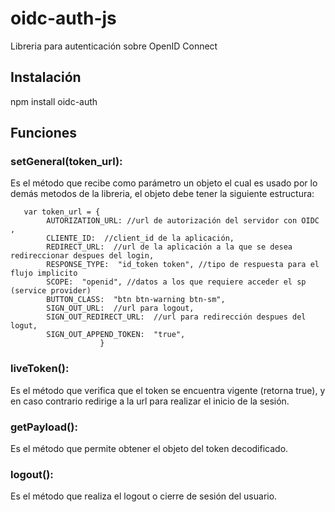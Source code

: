 # oidc-auth-js

Libreria para autenticación sobre OpenID Connect

## Instalación

npm install oidc-auth

## Funciones

### setGeneral(token_url):
Es el método que recibe como parámetro un objeto el cual es usado por lo demás metodos de la libreria, el objeto debe tener la siguiente estructura:

       var token_url = {
    	    AUTORIZATION_URL: //url de autorización del servidor con OIDC ,
    	    CLIENTE_ID:  //client_id de la aplicación,
    	    REDIRECT_URL:  //url de la aplicación a la que se desea redireccionar despues del login,
    	    RESPONSE_TYPE:  "id_token token", //tipo de respuesta para el flujo implicito
    	    SCOPE:  "openid", //datos a los que requiere acceder el sp (service provider)
    	    BUTTON_CLASS:  "btn btn-warning btn-sm",
    	    SIGN_OUT_URL:  //url para logout,
    	    SIGN_OUT_REDIRECT_URL:  //url para redirección despues del logut,
    	    SIGN_OUT_APPEND_TOKEN:  "true",
    	        	    }
### liveToken(): 
Es el método que verifica que el token se encuentra vigente (retorna true), y en caso contrario redirige a la url para realizar el inicio de la sesión.

### getPayload():
Es el método que permite obtener el objeto del token decodificado.

### logout():
Es el método que realiza el logout o cierre de sesión del usuario.